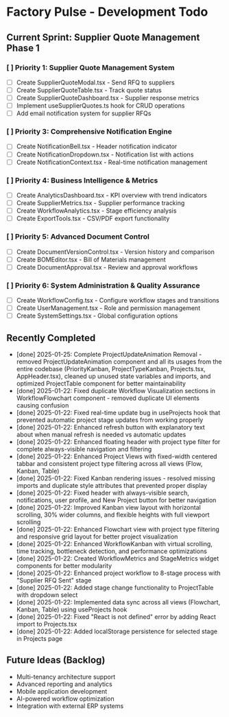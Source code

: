 # Factory Pulse - Development Todo

## Current Sprint: Supplier Quote Management Phase 1



### [ ] Priority 1: Supplier Quote Management System
- [ ] Create SupplierQuoteModal.tsx - Send RFQ to suppliers
- [ ] Create SupplierQuoteTable.tsx - Track quote status  
- [ ] Create SupplierQuoteDashboard.tsx - Supplier response metrics
- [ ] Implement useSupplierQuotes.ts hook for CRUD operations
- [ ] Add email notification system for supplier RFQs

### [ ] Priority 3: Comprehensive Notification Engine
- [ ] Create NotificationBell.tsx - Header notification indicator
- [ ] Create NotificationDropdown.tsx - Notification list with actions
- [ ] Create NotificationContext.tsx - Real-time notification management

### [ ] Priority 4: Business Intelligence & Metrics
- [ ] Create AnalyticsDashboard.tsx - KPI overview with trend indicators
- [ ] Create SupplierMetrics.tsx - Supplier performance tracking
- [ ] Create WorkflowAnalytics.tsx - Stage efficiency analysis
- [ ] Create ExportTools.tsx - CSV/PDF export functionality

### [ ] Priority 5: Advanced Document Control
- [ ] Create DocumentVersionControl.tsx - Version history and comparison
- [ ] Create BOMEditor.tsx - Bill of Materials management
- [ ] Create DocumentApproval.tsx - Review and approval workflows

### [ ] Priority 6: System Administration & Quality Assurance
- [ ] Create WorkflowConfig.tsx - Configure workflow stages and transitions
- [ ] Create UserManagement.tsx - Role and permission management
- [ ] Create SystemSettings.tsx - Global configuration options

## Recently Completed
- [done] 2025-01-25: Complete ProjectUpdateAnimation Removal - removed ProjectUpdateAnimation component and all its usages from the entire codebase (PriorityKanban, ProjectTypeKanban, Projects.tsx, AppHeader.tsx), cleaned up unused state variables and imports, and optimized ProjectTable component for better maintainability
- [done] 2025-01-22: Fixed duplicate Workflow Visualization sections in WorkflowFlowchart component - removed duplicate UI elements causing confusion
- [done] 2025-01-22: Fixed real-time update bug in useProjects hook that prevented automatic project stage updates from working properly
- [done] 2025-01-22: Enhanced refresh button with explanatory text about when manual refresh is needed vs automatic updates
- [done] 2025-01-22: Enhanced floating header with project type filter for complete always-visible navigation and filtering
- [done] 2025-01-22: Enhanced Project Views with fixed-width centered tabbar and consistent project type filtering across all views (Flow, Kanban, Table)
- [done] 2025-01-22: Fixed Kanban rendering issues - resolved missing imports and duplicate style attributes that prevented proper display
- [done] 2025-01-22: Fixed header with always-visible search, notifications, user profile, and New Project button for better navigation
- [done] 2025-01-22: Improved Kanban view layout with horizontal scrolling, 30% wider columns, and flexible heights with full viewport scrolling
- [done] 2025-01-22: Enhanced Flowchart view with project type filtering and responsive grid layout for better project visualization
- [done] 2025-01-22: Enhanced WorkflowKanban with virtual scrolling, time tracking, bottleneck detection, and performance optimizations
- [done] 2025-01-22: Created WorkflowMetrics and StageMetrics widget components for better modularity
- [done] 2025-01-22: Enhanced project workflow to 8-stage process with "Supplier RFQ Sent" stage
- [done] 2025-01-22: Added stage change functionality to ProjectTable with dropdown select
- [done] 2025-01-22: Implemented data sync across all views (Flowchart, Kanban, Table) using useProjects hook
- [done] 2025-01-22: Fixed "React is not defined" error by adding React import to Projects.tsx
- [done] 2025-01-22: Added localStorage persistence for selected stage in Projects page

## Future Ideas (Backlog)
- Multi-tenancy architecture support
- Advanced reporting and analytics
- Mobile application development
- AI-powered workflow optimization
- Integration with external ERP systems
